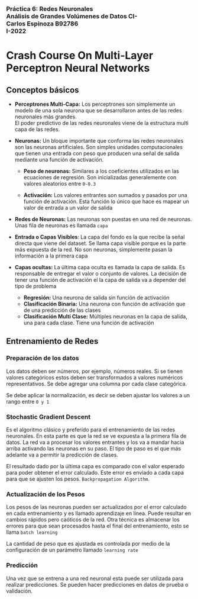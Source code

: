 ### **Práctica 6: Redes Neuronales <br>Análisis de Grandes Volúmenes de Datos CI-<br>Carlos Espinoza B92786 <br>I-2022**

# **Crash Course On Multi-Layer Perceptron Neural Networks**

## Conceptos básicos 

- **Perceptrones Multi-Capa:** Los perceptrones son simplemente un modelo de una sola neurona que se desarrollaron antes de las redes neuronales más grandes. <br>
El poder predictivo de las redes neuronales viene de la estructura multi capa de las redes. 

- **Neuronas:** Un bloque importante que conforma las redes neuronales son las neuronas artificiales. Son simples unidades computacionales que tienen una entrada con peso que producen una señal de salida mediante una función de activación.

	- **Peso de neuronas:** Similares a los coeficientes utilizados en las ecuaciones de regresión. Son inicializadas generalemente con valores aleatorios entre `0-0.3`

	- **Activación:** Los valores entrantes son sumados y pasados por una función de activación. Esta función lo único que hace es mapear un valor de entrada a un valor de salida

- **Redes de Neuronas:** Las neuronas son puestas en una red de neuronas. Unas fila de neuronas es llamada `capa` 

- **Entrada o Capas Visibles**: La capa del fondo es la que recibe la señal directa que viene del dataset. Se llama capa visible porque es la parte más expuesta de la red. No son neuronas, simplemente pasan la información a la primera capa

- **Capas ocultas:** La última capa oculta es llamada la capa de salida. Es responsable de entregar el valor o conjunto de valores. La decisión de tener una función de activación el la capa de salida va a depender del tipo de problema

	- **Regresión:** Una neurona de salida sin función de activación
	- **Clasificación Binaria:** Una neurona con función de activación que de una predicción de las clases
	- **Clasificación Multi Clase:** Múltiples neuronas en la capa de salida, una para cada clase. Tiene una función de activación

## Entrenamiento de Redes

### **Preparación de los datos**

Los datos deben ser números, por ejemplo, números reales. Si se tienen valores categóricos estos deben ser transformados a valores numéricos representativos. Se debe agregar una columna por cada clase categórica.

Se debe aplicar la normalización, es decir se deben ajustar los valores a un rango entre `0 y 1`

### **Stochastic Gradient Descent**

Es el algoritmo clásico y preferido para el entrenamiento de las redes neuronales. En esta parte es que la red se ve expuesta a la primera fila de datos. La red va a procesar los valores entrantes y los va a mandar hacia arriba activando las neuronas en su paso. El tipo de paso es el que más adelante va a permitir la predicción de clases.

El resultado dado por la última capa es comparado con el valor esperado para poder obtener el error calculado. Este error es enviado a cada capa para que se ajusten los pesos. `Backpropagation Algorithm`.

### **Actualización de los Pesos**

Los pesos de las neuronas pueden ser actualizados por el error calculado en cada entrenamiento y es llamado aprendizaje en línea. Puede resultar en cambios rápidos pero caóticos de la red. Otra técnica es almacenar los errores para que sean procesados hasta el final del entrenamiento, esto se llama `batch learning`

La cantidad de peso que es ajustada es controlada por medio de la configuración de un parámetro llamado `learning rate`

### **Predicción**

Una vez que se entrena a una red neuronal esta puede ser utilizada para realizar predicciones. Se pueden hacer predicciones en datos de prueba o validación.